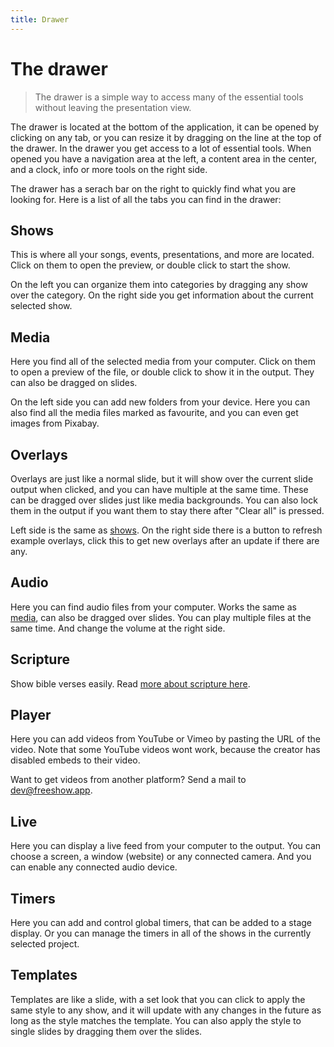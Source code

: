 ```yaml
---
title: Drawer
---
```


# The drawer

> The drawer is a simple way to access many of the essential tools without leaving the presentation view.

The drawer is located at the bottom of the application, it can be opened by clicking on any tab, or you can resize it by dragging on the line at the top of the drawer. In the drawer you get access to a lot of essential tools. When opened you have a navigation area at the left, a content area in the center, and a clock, info or more tools on the right side.

The drawer has a serach bar on the right to quickly find what you are looking for.
Here is a list of all the tabs you can find in the drawer:

## Shows

This is where all your songs, events, presentations, and more are located. Click on them to open the preview, or double click to start the show.

On the left you can organize them into categories by dragging any show over the category.
On the right side you get information about the current selected show.

## Media

Here you find all of the selected media from your computer. Click on them to open a preview of the file, or double click to show it in the output. They can also be dragged on slides.

On the left side you can add new folders from your device. Here you can also find all the media files marked as favourite, and you can even get images from Pixabay.

## Overlays

Overlays are just like a normal slide, but it will show over the current slide output when clicked, and you can have multiple at the same time. These can be dragged over slides just like media backgrounds. You can also lock them in the output if you want them to stay there after "Clear all" is pressed.

Left side is the same as [shows](#shows). On the right side there is a button to refresh example overlays, click this to get new overlays after an update if there are any.

## Audio

Here you can find audio files from your computer. Works the same as [media](#media), can also be dragged over slides. You can play multiple files at the same time. And change the volume at the right side.

## Scripture

Show bible verses easily. Read [more about scripture here](./scripture).

## Player

Here you can add videos from YouTube or Vimeo by pasting the URL of the video. Note that some YouTube videos wont work, because the creator has disabled embeds to their video.

Want to get videos from another platform? Send a mail to [dev@freeshow.app](mailto:dev@freeshow.app).

## Live

Here you can display a live feed from your computer to the output. You can choose a screen, a window (website) or any connected camera. And you can enable any connected audio device.

## Timers

Here you can add and control global timers, that can be added to a stage display. Or you can manage the timers in all of the shows in the currently selected project.

## Templates

Templates are like a slide, with a set look that you can click to apply the same style to any show, and it will update with any changes in the future as long as the style matches the template. You can also apply the style to single slides by dragging them over the slides.
